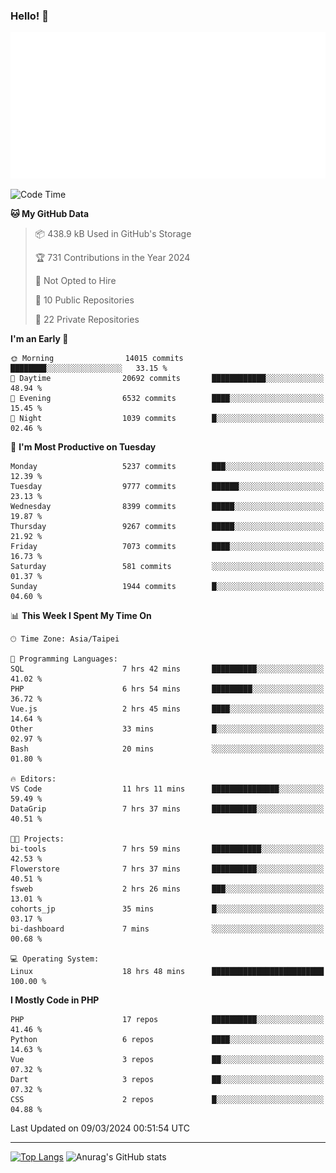 ### Hello! 👋

![Metrics](/metrics.classic.svg)

<!--START_SECTION:waka-->
![Code Time](http://img.shields.io/badge/Code%20Time-1%2C236%20hrs%2012%20mins-blue)

**🐱 My GitHub Data** 

> 📦 438.9 kB Used in GitHub's Storage 
 > 
> 🏆 731 Contributions in the Year 2024
 > 
> 🚫 Not Opted to Hire
 > 
> 📜 10 Public Repositories 
 > 
> 🔑 22 Private Repositories 
 > 
**I'm an Early 🐤** 

```text
🌞 Morning                14015 commits       ████████░░░░░░░░░░░░░░░░░   33.15 % 
🌆 Daytime                20692 commits       ████████████░░░░░░░░░░░░░   48.94 % 
🌃 Evening                6532 commits        ████░░░░░░░░░░░░░░░░░░░░░   15.45 % 
🌙 Night                  1039 commits        █░░░░░░░░░░░░░░░░░░░░░░░░   02.46 % 
```
📅 **I'm Most Productive on Tuesday** 

```text
Monday                   5237 commits        ███░░░░░░░░░░░░░░░░░░░░░░   12.39 % 
Tuesday                  9777 commits        ██████░░░░░░░░░░░░░░░░░░░   23.13 % 
Wednesday                8399 commits        █████░░░░░░░░░░░░░░░░░░░░   19.87 % 
Thursday                 9267 commits        █████░░░░░░░░░░░░░░░░░░░░   21.92 % 
Friday                   7073 commits        ████░░░░░░░░░░░░░░░░░░░░░   16.73 % 
Saturday                 581 commits         ░░░░░░░░░░░░░░░░░░░░░░░░░   01.37 % 
Sunday                   1944 commits        █░░░░░░░░░░░░░░░░░░░░░░░░   04.60 % 
```


📊 **This Week I Spent My Time On** 

```text
🕑︎ Time Zone: Asia/Taipei

💬 Programming Languages: 
SQL                      7 hrs 42 mins       ██████████░░░░░░░░░░░░░░░   41.02 % 
PHP                      6 hrs 54 mins       █████████░░░░░░░░░░░░░░░░   36.72 % 
Vue.js                   2 hrs 45 mins       ████░░░░░░░░░░░░░░░░░░░░░   14.64 % 
Other                    33 mins             █░░░░░░░░░░░░░░░░░░░░░░░░   02.97 % 
Bash                     20 mins             ░░░░░░░░░░░░░░░░░░░░░░░░░   01.80 % 

🔥 Editors: 
VS Code                  11 hrs 11 mins      ███████████████░░░░░░░░░░   59.49 % 
DataGrip                 7 hrs 37 mins       ██████████░░░░░░░░░░░░░░░   40.51 % 

🐱‍💻 Projects: 
bi-tools                 7 hrs 59 mins       ███████████░░░░░░░░░░░░░░   42.53 % 
Flowerstore              7 hrs 37 mins       ██████████░░░░░░░░░░░░░░░   40.51 % 
fsweb                    2 hrs 26 mins       ███░░░░░░░░░░░░░░░░░░░░░░   13.01 % 
cohorts_jp               35 mins             █░░░░░░░░░░░░░░░░░░░░░░░░   03.17 % 
bi-dashboard             7 mins              ░░░░░░░░░░░░░░░░░░░░░░░░░   00.68 % 

💻 Operating System: 
Linux                    18 hrs 48 mins      █████████████████████████   100.00 % 
```

**I Mostly Code in PHP** 

```text
PHP                      17 repos            ██████████░░░░░░░░░░░░░░░   41.46 % 
Python                   6 repos             ████░░░░░░░░░░░░░░░░░░░░░   14.63 % 
Vue                      3 repos             ██░░░░░░░░░░░░░░░░░░░░░░░   07.32 % 
Dart                     3 repos             ██░░░░░░░░░░░░░░░░░░░░░░░   07.32 % 
CSS                      2 repos             █░░░░░░░░░░░░░░░░░░░░░░░░   04.88 % 
```




 Last Updated on 09/03/2024 00:51:54 UTC
<!--END_SECTION:waka-->

<hr>

<span style="display:inline-block">[![Top Langs](https://github-readme-stats.vercel.app/api/top-langs/?username=maureendadap&layout=compact&theme=transparent)](https://github.com/anuraghazra/github-readme-stats)</span>
<span style="display:inline-block">![Anurag's GitHub stats](https://github-readme-stats.vercel.app/api?username=maureendadap&show_icons=true&theme=transparent&count_private=true)</span>

<!--
**MaureenDadap/maureendadap** is a ✨ _special_ ✨ repository because its `README.md` (this file) appears on your GitHub profile.

Here are some ideas to get you started:

- 🔭 I’m currently working on ...
- 🌱 I’m currently learning ...
- 👯 I’m looking to collaborate on ...
- 🤔 I’m looking for help with ...
- 💬 Ask me about ...
- 📫 How to reach me: ...
- 😄 Pronouns: ...
- ⚡ Fun fact: ...
-->
